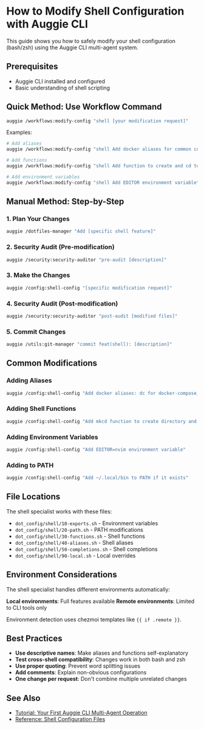 # How to Modify Shell Configuration with Auggie CLI

This guide shows you how to safely modify your shell configuration (bash/zsh) using the Auggie CLI multi-agent system.

## Prerequisites

- Auggie CLI installed and configured
- Basic understanding of shell scripting

## Quick Method: Use Workflow Command

```bash
auggie /workflows:modify-config "shell [your modification request]"
```

Examples:
```bash
# Add aliases
auggie /workflows:modify-config "shell Add docker aliases for common commands"

# Add functions
auggie /workflows:modify-config "shell Add function to create and cd to directory"

# Add environment variables
auggie /workflows:modify-config "shell Add EDITOR environment variable"
```

## Manual Method: Step-by-Step

### 1. Plan Your Changes

```bash
auggie /dotfiles-manager "Add [specific shell feature]"
```

### 2. Security Audit (Pre-modification)

```bash
auggie /security:security-auditor "pre-audit [description]"
```

### 3. Make the Changes

```bash
auggie /config:shell-config "[specific modification request]"
```

### 4. Security Audit (Post-modification)

```bash
auggie /security:security-auditor "post-audit [modified files]"
```

### 5. Commit Changes

```bash
auggie /utils:git-manager "commit feat(shell): [description]"
```

## Common Modifications

### Adding Aliases

```bash
auggie /config:shell-config "Add docker aliases: dc for docker-compose, dps for docker ps"
```

### Adding Shell Functions

```bash
auggie /config:shell-config "Add mkcd function to create directory and cd into it"
```

### Adding Environment Variables

```bash
auggie /config:shell-config "Add EDITOR=nvim environment variable"
```

### Adding to PATH

```bash
auggie /config:shell-config "Add ~/.local/bin to PATH if it exists"
```

## File Locations

The shell specialist works with these files:

- `dot_config/shell/10-exports.sh` - Environment variables
- `dot_config/shell/20-path.sh` - PATH modifications
- `dot_config/shell/30-functions.sh` - Shell functions
- `dot_config/shell/40-aliases.sh` - Shell aliases
- `dot_config/shell/50-completions.sh` - Shell completions
- `dot_config/shell/90-local.sh` - Local overrides

## Environment Considerations

The shell specialist handles different environments automatically:

**Local environments**: Full features available
**Remote environments**: Limited to CLI tools only

Environment detection uses chezmoi templates like `{{ if .remote }}`.

## Best Practices

- **Use descriptive names**: Make aliases and functions self-explanatory
- **Test cross-shell compatibility**: Changes work in both bash and zsh
- **Use proper quoting**: Prevent word splitting issues
- **Add comments**: Explain non-obvious configurations
- **One change per request**: Don't combine multiple unrelated changes

## See Also

- [Tutorial: Your First Auggie CLI Multi-Agent Operation](../getting-started/auggie-cli-tutorial.md)
- [Reference: Shell Configuration Files](../reference/shell-config-files.md)
